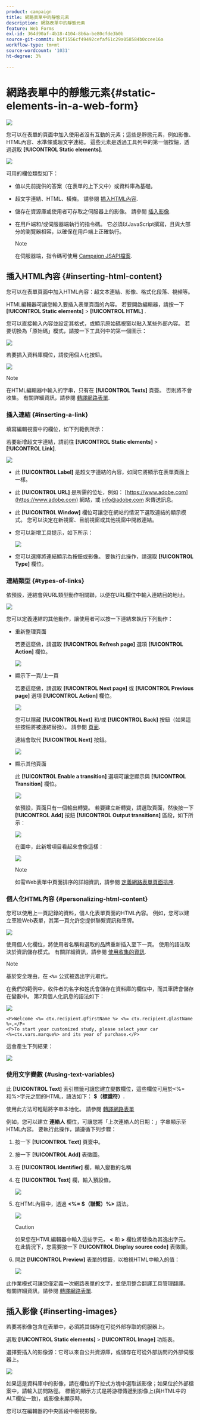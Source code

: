```yaml
---
product: campaign
title: 網路表單中的靜態元素
description: 網路表單中的靜態元素
feature: Web Forms
exl-id: 364d90af-4b18-4104-8b6a-be80cfde3b0b
source-git-commit: b6f1556cf49492cefaf61c29a058584b0ccee16a
workflow-type: tm+mt
source-wordcount: '1031'
ht-degree: 3%

---
```


# 網路表單中的靜態元素{#static-elements-in-a-web-form}

![](../../assets/common.svg)

您可以在表單的頁面中加入使用者沒有互動的元素；這些是靜態元素，例如影像、HTML內容、水準條或超文字連結。 這些元素是透過工具列中的第一個按鈕，透過選取 **[!UICONTROL Static elements]**.

![](assets/s_ncs_admin_survey_add_static_element.png)

可用的欄位類型如下：

* 值以先前提供的答案（在表單的上下文中）或資料庫為基礎。
* 超文字連結、HTML、橫條。 請參閱 [插入HTML內容](#inserting-html-content).
* 儲存在資源庫或使用者可存取之伺服器上的影像。 請參閱 [插入影像](#inserting-images).
* 在用戶端和/或伺服器端執行的指令碼。 它必須以JavaScript撰寫，且與大部分的瀏覽器相容，以確保在用戶端上正確執行。

   >[!NOTE]
   >
   >在伺服器端，指令碼可使用 [Campaign JSAPI檔案](https://experienceleague.adobe.com/developer/campaign-api/api/index.html?lang=zh-Hant).

## 插入HTML內容 {#inserting-html-content}

您可以在表單頁面中加入HTML內容：超文本連結、影像、格式化段落、視頻等。

HTML編輯器可讓您輸入要插入表單頁面的內容。 若要開啟編輯器，請按一下 **[!UICONTROL Static elements]** > **[!UICONTROL HTML]** .

您可以直接輸入內容並設定其格式，或顯示原始碼視窗以貼入某些外部內容。 若要切換為「原始碼」模式，請按一下工具列中的第一個圖示：

![](assets/s_ncs_admin_survey_html_editor.png)

若要插入資料庫欄位，請使用個人化按鈕。

![](assets/webapp_perso_button_in_html.png)

>[!NOTE]
>
>在HTML編輯器中輸入的字串，只有在 **[!UICONTROL Texts]** 頁簽。 否則將不會收集。 有關詳細資訊，請參閱 [轉譯網路表單](translating-a-web-form.md).

### 插入連結 {#inserting-a-link}

填寫編輯視窗中的欄位，如下列範例所示：

若要新增超文字連結，請前往 **[!UICONTROL Static elements]** > **[!UICONTROL Link]**.

![](assets/s_ncs_admin_survey_add_link.png)

* 此 **[!UICONTROL Label]** 是超文字連結的內容，如同它將顯示在表單頁面上一樣。
* 此 **[!UICONTROL URL]** 是所需的位址，例如： [https://www.adobe.com](https://www.adobe.com) 網站，或 [info@adobe.com](mailto:info@adobe.com) 來傳送訊息。
* 此 **[!UICONTROL Window]** 欄位可讓您在網站的情況下選取連結的顯示模式。 您可以決定在新視窗、目前視窗或其他視窗中開啟連結。
* 您可以新增工具提示，如下所示：

   ![](assets/s_ncs_admin_survey_send_an_email.png)

* 您可以選擇將連結顯示為按鈕或影像。 要執行此操作，請選取 **[!UICONTROL Type]** 欄位。

### 連結類型 {#types-of-links}

依預設，連結會與URL類型動作相關聯，以便在URL欄位中輸入連結目的地址。

![](assets/s_ncs_admin_survey_link_url.png)

您可以定義連結的其他動作，讓使用者可以按一下連結來執行下列動作：

* 重新整理頁面

   若要這麼做，請選取 **[!UICONTROL Refresh page]** 選項 **[!UICONTROL Action]** 欄位。

   ![](assets/s_ncs_admin_survey_link_refresh.png)

* 顯示下一頁/上一頁

   若要這麼做，請選取 **[!UICONTROL Next page]** 或 **[!UICONTROL Previous page]** 選項 **[!UICONTROL Action]** 欄位。

   ![](assets/s_ncs_admin_survey_link_next.png)

   您可以隱藏 **[!UICONTROL Next]** 和/或 **[!UICONTROL Back]** 按鈕（如果這些按鈕將被連結替換）。 請參閱 [頁面](defining-web-forms-page-sequencing.md).

   連結會取代 **[!UICONTROL Next]** 按鈕。

   ![](assets/s_ncs_admin_survey_link_next_ex.png)

* 顯示其他頁面

   此 **[!UICONTROL Enable a transition]** 選項可讓您顯示與 **[!UICONTROL Transition]** 欄位。

   ![](assets/s_ncs_admin_survey_link_viral.png)

   依預設，頁面只有一個輸出轉變。 若要建立新轉變，請選取頁面，然後按一下 **[!UICONTROL Add]** 按鈕 **[!UICONTROL Output transitions]** 區段，如下所示：

   ![](assets/s_ncs_admin_survey_add_transition.png)

   在圖中，此新增項目看起來會像這樣：

   ![](assets/s_ncs_admin_survey_add_transition_graph.png)

   >[!NOTE]
   >
   >如需Web表單中頁面排序的詳細資訊，請參閱 [定義網路表單頁面排序](defining-web-forms-page-sequencing.md).

### 個人化HTML內容 {#personalizing-html-content}

您可以使用上一頁記錄的資料，個人化表單頁面的HTML內容。 例如，您可以建立車險Web表單，其第一頁允許您提供聯繫資訊和車牌。

![](assets/s_ncs_admin_survey_tag_ctx_1.png)

使用個人化欄位，將使用者名稱和選取的品牌重新插入至下一頁。 使用的語法取決於資訊儲存模式。 有關詳細資訊，請參閱 [使用收集的資訊](web-forms-answers.md#using-collected-information).

>[!NOTE]
>
>基於安全理由，在 **`<%=`** 公式被逸出字元取代。

在我們的範例中，收件者的名字和姓氏會儲存在資料庫的欄位中，而其車牌會儲存在變數中。 第2頁個人化訊息的語法如下：

![](assets/webapp_perso_vars_include.png)

```
<P>Welcome <%= ctx.recipient.@firstName %> <%= ctx.recipient.@lastName %>,</P>
<P>To start your customized study, please select your car <%=ctx.vars.marque%> and its year of purchase.</P>
```

這會產生下列結果：

![](assets/s_ncs_admin_survey_tag_ctx_2.png)

### 使用文字變數 {#using-text-variables}

此 **[!UICONTROL Text]** 索引標籤可讓您建立變數欄位，這些欄位可用於&lt;%=和%>字元之間的HTML，語法如下： **$（標識符）**.

使用此方法可輕鬆將字串本地化。 請參閱 [轉譯網路表單](translating-a-web-form.md)

例如，您可以建立 **連絡人** 欄位，可讓您將「上次連絡人的日期：」字串顯示至HTML內容。 要執行此操作，請遵循下列步驟：

1. 按一下 **[!UICONTROL Text]** 頁簽中。
1. 按一下 **[!UICONTROL Add]** 表徵圖。
1. 在 **[!UICONTROL Identifier]** 欄，輸入變數的名稱
1. 在 **[!UICONTROL Text]** 欄，輸入預設值。

   ![](assets/s_ncs_admin_survey_html_text.png)

1. 在HTML內容中，透過 **&lt;%= $（聯繫）%>** 語法。

   ![](assets/s_ncs_admin_survey_html_content.png)

   >[!CAUTION]
   >
   >如果您在HTML編輯器中輸入這些字元， **&lt;** 和 **>** 欄位將替換為其逸出字元。 在此情況下，您需要按一下 **[!UICONTROL Display source code]** 表徵圖。

1. 開啟 **[!UICONTROL Preview]** 表單的標籤，以檢視HTML中輸入的值：

   ![](assets/s_ncs_admin_survey_html_content_preview.png)

此作業模式可讓您僅定義一次網路表單的文字，並使用整合翻譯工具管理翻譯。 有關詳細資訊，請參閱 [轉譯網路表單](translating-a-web-form.md).

## 插入影像 {#inserting-images}

若要將影像包含在表單中，必須將其儲存在可從外部存取的伺服器上。

選取 **[!UICONTROL Static elements]** > **[!UICONTROL Image]** 功能表。

選擇要插入的影像源：它可以來自公共資源庫，或儲存在可從外部訪問的外部伺服器上。

![](assets/s_ncs_admin_survey_add_img.png)

如果這是資料庫中的影像，請在欄位的下拉式方塊中選取該影像；如果位於外部檔案中，請輸入訪問路徑。 標籤的顯示方式是將游標傳遞到影像上(與HTML中的ALT欄位一致)，或影像未顯示時。

您可以在編輯器的中央區段中檢視影像。
